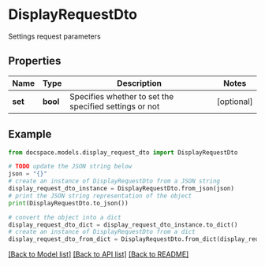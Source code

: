 # DisplayRequestDto

Settings request parameters

## Properties

Name | Type | Description | Notes
------------ | ------------- | ------------- | -------------
**set** | **bool** | Specifies whether to set the specified settings or not | [optional] 

## Example

```python
from docspace.models.display_request_dto import DisplayRequestDto

# TODO update the JSON string below
json = "{}"
# create an instance of DisplayRequestDto from a JSON string
display_request_dto_instance = DisplayRequestDto.from_json(json)
# print the JSON string representation of the object
print(DisplayRequestDto.to_json())

# convert the object into a dict
display_request_dto_dict = display_request_dto_instance.to_dict()
# create an instance of DisplayRequestDto from a dict
display_request_dto_from_dict = DisplayRequestDto.from_dict(display_request_dto_dict)
```
[[Back to Model list]](../README.md#documentation-for-models) [[Back to API list]](../README.md#documentation-for-api-endpoints) [[Back to README]](../README.md)


